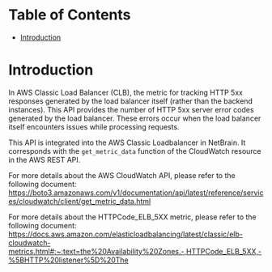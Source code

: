 # Table of Contents
- [Introduction](#introduction)

# Introduction <a name="introduction"></a>
In AWS Classic Load Balancer (CLB), the metric for tracking HTTP 5xx responses generated by the load balancer itself (rather than the backend instances). This API provides the number of HTTP 5xx server error codes generated by the load balancer. These errors occur when the load balancer itself encounters issues while processing requests.

This API is integrated into the AWS Classic Loadbalancer in NetBrain. It corresponds with the `get_metric_data` function of the CloudWatch resource in the AWS REST API.



For more details about the AWS CloudWatch API, please refer to the following document: https://boto3.amazonaws.com/v1/documentation/api/latest/reference/services/cloudwatch/client/get_metric_data.html

For more details about the HTTPCode_ELB_5XX metric, please refer to the following document: https://docs.aws.amazon.com/elasticloadbalancing/latest/classic/elb-cloudwatch-metrics.html#:~:text=the%20Availability%20Zones.-,HTTPCode_ELB_5XX,-%5BHTTP%20listener%5D%20The

